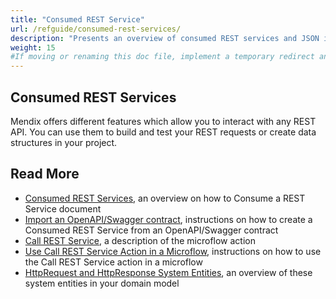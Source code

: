 ```yaml
---
title: "Consumed REST Service"
url: /refguide/consumed-rest-services/
description: "Presents an overview of consumed REST services and JSON in Mendix."
weight: 15
#If moving or renaming this doc file, implement a temporary redirect and let the respective team know they should update the URL in the product. See Mapping to Products for more details.
---
```


## Consumed REST Services

Mendix offers different features which allow you to interact with any REST API. You can use them to build and test your REST requests or create data structures in your project.

## Read More

* [Consumed REST Services](/refguide/consumed-rest-service/), an overview on how to Consume a REST Service document
* [Import an OpenAPI/Swagger contract](/refguide/consumed-rest-service/#installation), instructions on how to create a Consumed REST Service from an OpenAPI/Swagger contract
* [Call REST Service](/refguide/call-rest-action/), a description of the microflow action
* [Use Call REST Service Action in a Microflow](/refguide/integration/use-call-rest-action-in-microflow/), instructions on how to use the Call REST Service action in a microflow
* [HttpRequest and HttpResponse System Entities](/refguide/http-request-and-response-entities/), an overview of these system entities in your domain model
